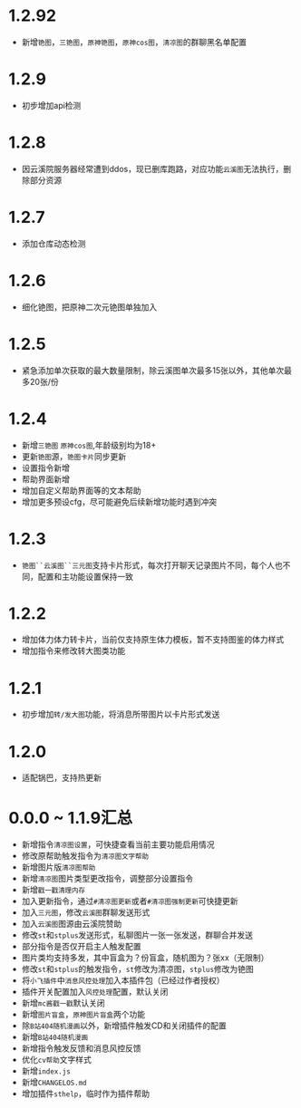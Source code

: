 # 1.2.92

* 新增`铯图`，`三铯图`，`原神铯图`，`原神cos图`，`清凉图`的群聊黑名单配置

# 1.2.9

* 初步增加api检测

# 1.2.8

* 因云溪院服务器经常遭到ddos，现已删库跑路，对应功能`云溪图`无法执行，删除部分资源

# 1.2.7

* 添加仓库动态检测

# 1.2.6

* 细化铯图，把原神二次元铯图单独加入

# 1.2.5

* 紧急添加单次获取的最大数量限制，除云溪图单次最多15张以外，其他单次最多20张/份

# 1.2.4

* 新增`三铯图` `原神cos图`,年龄级别均为18+
* 更新`铯图`源，`铯图卡片`同步更新
* 设置指令新增
* 帮助界面新增
* 增加自定义帮助界面等的文本帮助
* 增加更多预设cfg，尽可能避免后续新增功能时遇到冲突

# 1.2.3 

* `铯图``云溪图``三元图`支持卡片形式，每次打开聊天记录图片不同，每个人也不同，配置和主功能设置保持一致

# 1.2.2

* 增加体力体力转卡片，当前仅支持原生体力模板，暂不支持图鉴的体力样式
* 增加指令来修改转大图类功能

# 1.2.1

* 初步增加`转/发大图`功能，将消息所带图片以卡片形式发送

# 1.2.0

* 适配锅巴，支持热更新

# 0.0.0 ~ 1.1.9汇总
* 新增指令`清凉图设置`，可快捷查看当前主要功能启用情况
* 修改原帮助触发指令为`清凉图文字帮助`
* 新增图片版`清凉图帮助`
* 新增`清凉图`图片类型更改指令，调整部分设置指令
* 新增`戳一戳清理内存`
* 加入更新指令，通过`#清凉图更新`或者`#清凉图强制更新`可快捷更新
* 加入`三元图`，修改`云溪图`群聊发送形式
* 加入`云溪图`图源由云溪院赞助
* 修改`st`和`stplus`发送形式，私聊图片一张一张发送，群聊合并发送
* 部分指令是否仅开启主人触发配置
* 图片类均支持多发，其中盲盒为？份盲盒，随机图为？张xx（无限制）
* 修改`st`和`stplus`的触发指令，`st`修改为清凉图，`stplus`修改为铯图
* 将`小飞插件`中`消息风控处理`加入本插件包（已经过作者授权）
* 插件开关配置加入`风控处理`配置，默认关闭
* 新增`mc酱戳一戳`默认关闭
* 新增`图片盲盒`，`原神图片盲盒`两个功能
* 除`B站404随机漫画`以外，新增插件触发CD和关闭插件的配置
* 新增`B站404随机漫画`
* 新增指令触发反馈和消息风控反馈
* 优化`cv帮助`文字样式
* 新增`index.js`
* 新增`CHANGELOS.md`
* 增加插件`sthelp`，临时作为插件帮助